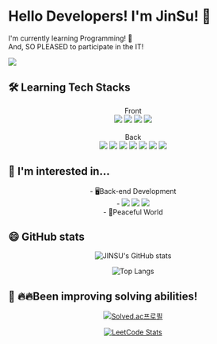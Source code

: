 # Hello Developers! I'm JinSu! 🤗
I'm currently learning Programming! 🌱  <br>
And, SO PLEASED to participate in the IT!

<img src="https://img.shields.io/badge/rhwkwk789@gmail.com-EA4335?style=flat-square&logo=Gmail&logoColor=black">

## 🛠 Learning Tech Stacks
<div align="center">
Front   
  <br>
<img src="https://img.shields.io/badge/JavaScript-F7DF1E?style=flat-square&logo=JavaScript&logoColor=black">
<img src="https://img.shields.io/badge/HTML-E34F26?style=flat-square&logo=html5&logoColor=black">
<img src="https://img.shields.io/badge/CSS-1572B6?style=flat-square&logo=css3&logoColor=black">
<img src="https://img.shields.io/badge/React-61DAFB?style=flat-square&logo=react&logoColor=black">
</div> <br>
<!--
<img src="https://img.shields.io/badge/Bootstrap-7952B3?style=flat-square&logo=Bootstrap&logoColor=black">-->
<div align="center">
Back   
  <br>
<img src="https://img.shields.io/badge/Node.js-5FA04E?style=flat-square&logo=Node.js&logoColor=white"/>
<img src="https://img.shields.io/badge/-Java-E34F26?style=flat-square&logo=Java&logoColor=white"/>
<img src="https://img.shields.io/badge/Spring-6DB33F?style=flat-square&logo=Spring&logoColor=white"/>
<img src="https://img.shields.io/badge/Oracle-F80000?style=flat-square&logo=Oracle&logoColor=white"/>
<img src="https://img.shields.io/badge/MariaDB-003545?style=flat-square&logo=MariaDB&logoColor=white"/>
<img src="https://img.shields.io/badge/Python-3776AB?style=flat-square&logo=Python&logoColor=white"/>
<img src="https://img.shields.io/badge/Mongodb-47A248?style=flat-square&logo=mongodb&logoColor=white"/>
</div>

## 🤔 I'm interested in...   
<div align="center">
- 🖥️Back-end Development <br>
- <img src="https://img.shields.io/badge/-Java-E34F26?style=flat-square&logo=Java&logoColor=white"/> <img src="https://img.shields.io/badge/Python-3776AB?style=flat-square&logo=Python&logoColor=white"/> <img src="https://img.shields.io/badge/JavaScript-F7DF1E?style=flat-square&logo=JavaScript&logoColor=black"> <br>
- 🌱Peaceful World
</div>

## 😄 GitHub stats
<div align="center">
  
![JINSU's GitHub stats](https://github-readme-stats.vercel.app/api?username=JINSUKO&show_icons=true&theme=codeSTACKr)

![Top Langs](https://github-readme-stats.vercel.app/api/top-langs/?username=JINSUKO&layout=compact)
<!--
[![Top Langs](https://github-readme-stats.vercel.app/api/top-langs/?username=JINSUKO&layout=donut)](https://github.com/anuraghazra/github-readme-stats)-->
</div>

## 🌱 🔥🔥Been improving solving abilities!

<div align="center">
  
[![Solved.ac프로필](http://mazassumnida.wtf/api/v2/generate_badge?boj=jinsu90ko)](https://solved.ac/jinsu90ko)

[![LeetCode Stats](https://leetcard.jacoblin.cool/jinsuko?border=0&radius=20theme=dark&font=JetBrains%20Mono&ext=heatmap)](https://leetcode.com/u/jinsuko/)

</div>

<!--
**JINSUKO/JINSUKO** is a ✨ _special_ ✨ repository because its `README.md` (this file) appears on your GitHub profile.

Here are some ideas to get you started:

- 🔭 I’m currently working on ...
- 🌱 I’m currently learning ...
- 👯 I’m looking to collaborate on ...
- 🤔 I’m looking for help with ...
- 💬 Ask me about ...
- 📫 How to reach me: ...
- 😄 Pronouns: ...
- ⚡ Fun fact: ...
-->
